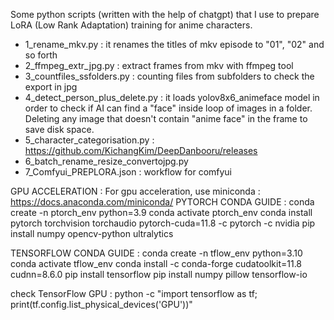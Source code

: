 Some python scripts (written with the help of chatgpt) that I use to prepare LoRA (Low Rank Adaptation) training for anime characters.
- 1_rename_mkv.py : it renames the titles of mkv episode to "01", "02" and so forth
- 2_ffmpeg_extr_jpg.py : extract frames from mkv with ffmpeg tool
- 3_countfiles_ssfolders.py : counting files from subfolders to check the export in jpg
- 4_detect_person_plus_delete.py : it loads yolov8x6_animeface model in order to check if AI can find a "face" inside loop of images in a folder. Deleting any image that doesn't contain "anime face" in the frame to save disk space.
- 5_character_categorisation.py : https://github.com/KichangKim/DeepDanbooru/releases
- 6_batch_rename_resize_convertojpg.py
- 7_Comfyui_PREPLORA.json : workflow for comfyui

GPU ACCELERATION : 
For gpu acceleration, use miniconda : https://docs.anaconda.com/miniconda/
PYTORCH CONDA GUIDE :
conda create -n ptorch_env python=3.9
conda activate ptorch_env
conda install pytorch torchvision torchaudio pytorch-cuda=11.8 -c pytorch -c nvidia
pip install numpy opencv-python ultralytics 

TENSORFLOW CONDA GUIDE :
conda create -n tflow_env python=3.10
conda activate tflow_env
conda install -c conda-forge cudatoolkit=11.8 cudnn=8.6.0
pip install tensorflow
pip install numpy pillow tensorflow-io

check TensorFlow GPU :
python -c "import tensorflow as tf; print(tf.config.list_physical_devices('GPU'))"
